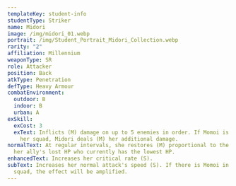 ```yaml
---
templateKey: student-info
studentType: Striker
name: Midori
image: /img/midori_01.webp
portrait: /img/Student_Portrait_Midori_Collection.webp
rarity: "2"
affiliation: Millennium
weaponType: SR
role: Attacker
position: Back
atkType: Penetration
defType: Heavy Armour
combatEnvironment:
  outdoor: B
  indoor: B
  urban: A
exSkill:
  exCost: 3
  exText: Inflicts (M) damage on up to 5 enemies in order. If Momoi is present in
    her squad, Midori deals (M) her additional damage.
normalText: At regular intervals, she restores (M) proportional to the amount of
  her ally's lost HP who currently has the lowest HP.
enhancedText: Increases her critical rate (S).
subText: Increases her normal attack's speed (S). If there is Momoi in her
  squad, the effect will be amplified.
---
```

